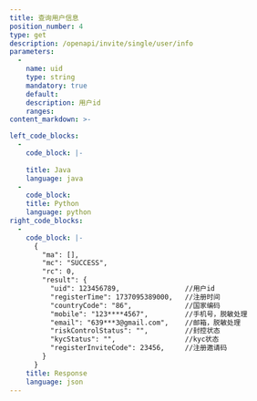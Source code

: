```yaml
---
title: 查询用户信息
position_number: 4
type: get
description: /openapi/invite/single/user/info
parameters:
  -
    name: uid
    type: string
    mandatory: true
    default:
    description: 用户id
    ranges:
content_markdown: >-

left_code_blocks:
  -
    code_block: |-
      
    title: Java
    language: java
  -
    code_block:
    title: Python
    language: python
right_code_blocks:
  -
    code_block: |-
      {
        "ma": [],
        "mc": "SUCCESS",
        "rc": 0,
        "result": {
          "uid": 123456789,                //用户id
          "registerTime": 1737095389000,   //注册时间
          "countryCode": "86",             //国家编码
          "mobile": "123****4567",         //手机号，脱敏处理
          "email": "639***3@gmail.com",    //邮箱，脱敏处理
          "riskControlStatus": "",         //封控状态
          "kycStatus": "",                 //kyc状态
          "registerInviteCode": 23456,     //注册邀请码
        }
      }
    title: Response
    language: json
---
```

